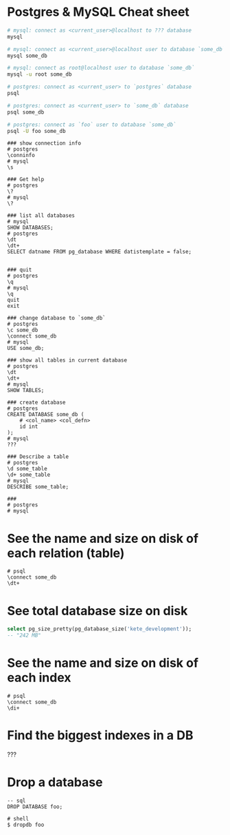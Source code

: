 # Postgres & MySQL Cheat sheet

```bash
# mysql: connect as <current_user>@localhost to ??? database
mysql

# mysql: connect as <current_user>@localhost user to database `some_db`
mysql some_db

# mysql: connect as root@localhost user to database `some_db`
mysql -u root some_db

# postgres: connect as <current_user> to `postgres` database
psql

# postgres: connect as <current_user> to `some_db` database
psql some_db

# postgres: connect as `foo` user to database `some_db`
psql -U foo some_db
```

```psql
### show connection info
# postgres
\conninfo
# mysql
\s

### Get help
# postgres
\?
# mysql
\?

### list all databases
# mysql
SHOW DATABASES;
# postgres
\dt
\dt+
SELECT datname FROM pg_database WHERE datistemplate = false;


### quit
# postgres
\q
# mysql
\q
quit
exit

### change database to `some_db`
# postgres
\c some_db
\connect some_db
# mysql
USE some_db;

### show all tables in current database
# postgres
\dt
\dt+
# mysql
SHOW TABLES;

### create database
# postgres
CREATE DATABASE some_db (
    # <col_name> <col_defn>
    id int
);
# mysql
???

### Describe a table
# postgres
\d some_table
\d+ some_table
# mysql
DESCRIBE some_table;

###
# postgres
# mysql
```

# See the name and size on disk of each relation (table)

```
# psql
\connect some_db
\dt+
```

# See total database size on disk

```sql
select pg_size_pretty(pg_database_size('kete_development'));
-- "242 MB"
```

# See the name and size on disk of each index

```
# psql
\connect some_db
\di+
```

# Find the biggest indexes in a DB

???

# Drop a database

```
-- sql
DROP DATABASE foo;

# shell
$ dropdb foo
```
